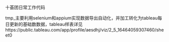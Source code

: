 十荟团日常工作代码

tmp_主要利用selenium和appium实现数据导出自动化，并加工转化为tableau每日更新的基础数数据，tableau样表详见https://public.tableau.com/app/profile/aesdhj/viz/2_5_16464059307460/sheet0
